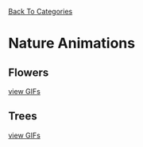 [Back To Categories](https://github.com/qzpimae/Animations/tree/main#readme)

# Nature Animations

## Flowers

[view GIFs](https://github.com/qzpimae/Animations/tree/main/_downloadable_media/GIFs/Nature/Flowers/#readme)

## Trees

[view GIFs](https://github.com/qzpimae/Animations/tree/main/_downloadable_media/GIFs/Nature/Trees#readme)
